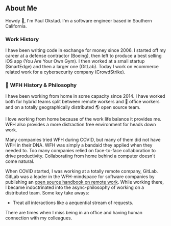 ## About Me

Howdy 👋, I'm Paul Okstad. I'm a software engineer based in Southern California.

### Work History

I have been writing code in exchange for money since 2006.
I started off my career at a defense contractor (Boeing), then left to produce a best selling iOS app (You Are Your Own Gym).
I then worked at a small startup (SmartEdge) and then a larger one (GitLab).
Today I work on ecommerce related work for a cybersecurity company (CrowdStrike).

### 🏡 WFH History & Philosophy

I have been working from home in some capacity since 2014.
I have worked both for hybrid teams split between remote workers and 🏢 office workers and on a totally geographically distributed 🌎 open source team.

I love working from home because of the work life balance it provides me.
WFH also provides a more distraction free environment for heads down work.

Many companies tried WFH during COVID, but many of them did not have WFH in their DNA.
WFH was simply a bandaid they applied when they needed to.
Too many companies relied on face-to-face collaboration to drive productivity.
Collaborating from home behind a computer doesn't come natural.

When COVID started, I was working at a totally remote company, GitLab.
GitLab was a leader in the WFH-mindspace for software companies by publishing an [open source handbook on remote work](https://about.gitlab.com/handbook/).
While working there, I became indoctrinated into the async-philosophy of working on a distributed team.
Some key take aways:

- Treat all interactions like a aequential stream of requests.

There are times when I miss being in an office and having human connection with my colleagues.

<!--
**pokstad/pokstad** is a ✨ _special_ ✨ repository because its `README.md` (this file) appears on your GitHub profile.

Here are some ideas to get you started:

- 🔭 I’m currently working on ...
- 🌱 I’m currently learning ...
- 👯 I’m looking to collaborate on ...
- 🤔 I’m looking for help with ...
- 💬 Ask me about ...
- 📫 How to reach me: ...
- 😄 Pronouns: ...
- ⚡ Fun fact: ...
-->
